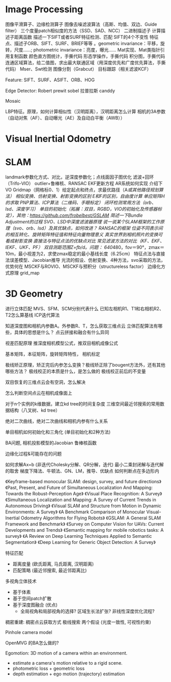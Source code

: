 
# Image Processing

图像平滑算子、边缘检测算子
图像去噪滤波算法（高斯、均值、双边、Guide filter）
三个度量patch相似度的方法（SSD、SAD、NCC）
二进制描述子
计算描述子距离函数
描述一下SIFT或者SURF特征检测、匹配
SIFT的4个不变性
特征点、描述子ORB、SIFT、SURF、BRIEF等等 。geometric invariance：平移，旋转，尺度……; photometric invariance：亮度，曝光……
Mat实现、Mat类指针引用复制函数
颜色直方图统计，手撕代码
形态学操作，手撕代码
积分图，手撕代码
连通区域算法，给二值图，求出最大联通区域（用深度优先和广度优先算法，手撕代码）
Mser、Swt检测
图像分割（Grabcut）
目标跟踪（相关滤波KCF）

Feature: SIFT、SURF、ASIFT、ORB、HOG

Edge Detector: Robert prewit sobel 拉普拉斯 canddy

Mosaic

LBP特征。原理，如何计算相似性（汉明距离），汉明距离怎么计算
相机的3A参数（自动对焦（AF）、自动曝光（AE）及自动白平衡（AWB））

# Visual Inertial Odometry

# SLAM
landmark参数化方式、对比，逆深度参数化；点线面因子图优化
滤波+回环（Trifo-VIO）
outlier+鲁棒核、RANSAC
EKF更新方程
AR系统如何实现
介绍下VO
Gridmap（网格标0、1）给定起点和终点，求最优路径（A*或其他路径规划算法）
相似变换、仿射变换、射影变换的区别
E和F的区别，自由度计算
单应矩阵H的求取
PNP算法、ICP算法（二维码、手眼标定）
闭环检测常用方法（orb、lsd、深度学习）
单目的初始化（拓展：双目，RGBD，VIO的初始化及传感器标定），其他：https://github.com/frobelbest/GSLAM
简述一下Bundle Adjustment的过程
SVO、LSD中深度滤波器原理
说一说某个SLAM框架的工作原理（svo、orb、lsd）及其优缺点，如何改进？
RANSAC的框架
位姿不同表示间的相互转化、旋转矩阵特征值和特征向量物理意义
真实世界到相机照片的变换可看成射影变换
直接法与特征点法的优缺点对比
常见滤波方法的对比（KF、EKF、IEKF、UKF、PF）
双目测距范围Z=fb/d。问题： 640*480，fov＝90°，zmax＝10m，最小视差为2，求使zmax稳定的最小基线长度（6.25cm）
特征点法与直接法误差模型、Jacobian推导
光流的假设、仿射变换、4种方法，svo采取的方法，优势何在
MSCKF与ROVIO、MSCKF与预积分（structureless factor）
边缘化方式原理
grid_map

# 3D Geometry
进行立体匹配
MVS、SFM、SCM分别代表什么
已知左相机R1、T1和右相机R2、T2怎么算基线
ICP迭代算法

知道深度图和相机内参数A。外参数R、T，怎么获取三维点云
立体匹配算法有哪些，具体的思想是什么？
点云拼接和融合有什么异同

视差匹配原理
推深度相机模型公式，推双目相机成像公式

基本矩阵，本征矩阵，旋转矩阵特性，
相机标定

极线矫正原理，矫正完后内参怎么变换？极线矫正除了bougent方法外，还有其他哪些方法？
极线校正的本质是什么，是怎么做的
极线校正前后的不变量

双目恢复的三维点云会有空洞，怎么解决

怎么判断空间点云在相机成像面上

对于n个实例的k维数据，建立kd tree的时间复杂度
三维空间最近邻搜索的常用数据结构（八叉树、kd tree）

绝对二次曲线，绝对二次曲线和相机内参有什么关系

单目相机如何初始化和三角化 (单目初始化和2种方法)

BA问题, 相机投影模型的Jacobian
鲁棒核函数

边缘化过程&可能存在的问题


如何求解Ax=b (非迭代Cholesky分解、QR分解，迭代)
最小二乘封闭解与迭代解的取舍
梯度下降法、牛顿法、GN、LM，推导、优缺点
如何判断点在多边形内


《Keyframe-based monocular SLAM: design, survey, and future directions》
《Past, Present, and Future of Simultaneous Localization And Mapping: Towards the Robust-Perception Age》
《Visual Place Recognition: A Survey》
《Simultaneous Localization and Mapping: A Survey of Current Trends in Autonomous Driving》
《Visual SLAM and Structure from Motion in Dynamic Environments: A Survey》
《A Benchmark Comparison of Monocular Visual-Inertial Odometry Algorithms for Flying Robots》
《GSLAM: A General SLAM Framework and Benchmark》
《Survey on Computer Vision for UAVs: Current Developments and Trends》
《Semantic mapping for mobile robotics tasks: A survey》
《A Review on Deep Learning Techniques Applied to Semantic Segmentation》
《Deep Learning for Generic Object Detection: A Survey》

特征匹配
- 距离度量 (欧氏距离, 马氏距离, 汉明距离)
- 匹配策略 (最近邻搜索, 最近邻距离比)

多视角立体技术
- 基于体素
- 基于空间patch扩散
- 基于深度图融合 (优点)
    - 全局视角和局部视角的选择? 区域生长法扩张? 非线性深度优化流程?

稠密重建:
稠密点云获取方式
极线搜索
两个假设 (光度一致性, 可视性约束)


Pinhole camera model


OpenMVG 的BA怎么做的?


Egomotion: 3D motion of a camera within an environment. 
- estimate a camera's motion relative to a rigid scene.
- photometric loss + geometric loss
- depth estimation + ego motion (trajectory) estimation
